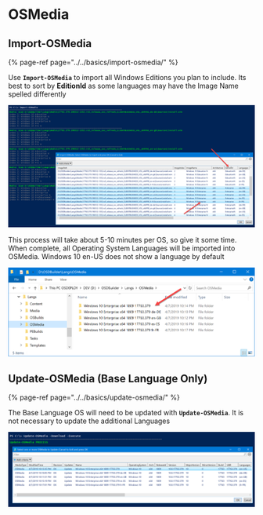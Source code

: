 # OSMedia

## Import-OSMedia

{% page-ref page="../../basics/import-osmedia/" %}

Use **`Import-OSMedia`** to import all Windows Editions you plan to include.  Its best to sort by **EditionId** as some languages may have the Image Name spelled differently

![](../../../../.gitbook/assets/image%20%28288%29.png)

This process will take about 5-10 minutes per OS, so give it some time.  When complete, all Operating System Languages will be imported into OSMedia.  Windows 10 en-US does not show a language by default

![](../../../../.gitbook/assets/image%20%2832%29.png)

## Update-OSMedia \(Base Language Only\)

{% page-ref page="../../basics/update-osmedia/" %}

The Base Language OS will need to be updated with **`Update-OSMedia`**.  It is not necessary to update the additional Languages

![](../../../../.gitbook/assets/image%20%28207%29.png)

